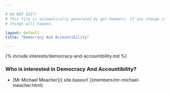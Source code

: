 ```yaml
---

# DO NOT EDIT!
# This file is automatically generated by get-members. If you change it, bad
# things will happen.

layout: default
title: "Democracy And Accountibility"

---
```


{% include interests/democracy-and-accountibility.md %}

### Who is interested in Democracy And Accountibility?


* [Mr Michael Meacher]({ site.baseurl }}members/mr-michael-meacher.html)
